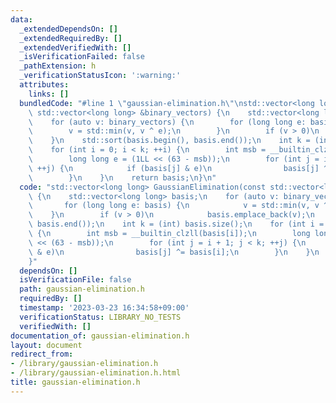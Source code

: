 ```yaml
---
data:
  _extendedDependsOn: []
  _extendedRequiredBy: []
  _extendedVerifiedWith: []
  _isVerificationFailed: false
  _pathExtension: h
  _verificationStatusIcon: ':warning:'
  attributes:
    links: []
  bundledCode: "#line 1 \"gaussian-elimination.h\"\nstd::vector<long long> GaussianElimination(const\
    \ std::vector<long long> &binary_vectors) {\n    std::vector<long long> basis;\n\
    \    for (auto v: binary_vectors) {\n        for (long long e: basis) {\n    \
    \        v = std::min(v, v ^ e);\n        }\n        if (v > 0)\n            basis.emplace_back(v);\n\
    \    }\n    std::sort(basis.begin(), basis.end());\n    int k = (int) basis.size();\n\
    \    for (int i = 0; i < k; ++i) {\n        int msb = __builtin_clzll(basis[i]);\n\
    \        long long e = (1LL << (63 - msb));\n        for (int j = i + 1; j < k;\
    \ ++j) {\n            if (basis[j] & e)\n                basis[j] ^= basis[i];\n\
    \        }\n    }\n    return basis;\n}\n"
  code: "std::vector<long long> GaussianElimination(const std::vector<long long> &binary_vectors)\
    \ {\n    std::vector<long long> basis;\n    for (auto v: binary_vectors) {\n \
    \       for (long long e: basis) {\n            v = std::min(v, v ^ e);\n    \
    \    }\n        if (v > 0)\n            basis.emplace_back(v);\n    }\n    std::sort(basis.begin(),\
    \ basis.end());\n    int k = (int) basis.size();\n    for (int i = 0; i < k; ++i)\
    \ {\n        int msb = __builtin_clzll(basis[i]);\n        long long e = (1LL\
    \ << (63 - msb));\n        for (int j = i + 1; j < k; ++j) {\n            if (basis[j]\
    \ & e)\n                basis[j] ^= basis[i];\n        }\n    }\n    return basis;\n\
    }"
  dependsOn: []
  isVerificationFile: false
  path: gaussian-elimination.h
  requiredBy: []
  timestamp: '2023-03-23 16:34:58+09:00'
  verificationStatus: LIBRARY_NO_TESTS
  verifiedWith: []
documentation_of: gaussian-elimination.h
layout: document
redirect_from:
- /library/gaussian-elimination.h
- /library/gaussian-elimination.h.html
title: gaussian-elimination.h
---
```

